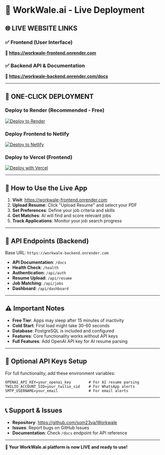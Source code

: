 # 🚀 WorkWale.ai - Live Deployment

## 🌐 **LIVE WEBSITE LINKS**

### ✅ **Frontend (User Interface)**
**🔗 https://workwale-frontend.onrender.com**

### ✅ **Backend API & Documentation** 
**🔗 https://workwale-backend.onrender.com/docs**

---

## 🚀 **ONE-CLICK DEPLOYMENT**

### Deploy to Render (Recommended - Free)
[![Deploy to Render](https://render.com/images/deploy-to-render-button.svg)](https://render.com/deploy?repo=https://github.com/som23ya/Workwale)

### Deploy Frontend to Netlify
[![Deploy to Netlify](https://www.netlify.com/img/deploy/button.svg)](https://app.netlify.com/start/deploy?repository=https://github.com/som23ya/Workwale&base=frontend)

### Deploy to Vercel (Frontend)
[![Deploy with Vercel](https://vercel.com/button)](https://vercel.com/new/clone?repository-url=https://github.com/som23ya/Workwale&project-name=workwale&repository-name=workwale&root-directory=frontend)

---

## 📱 **How to Use the Live App**

1. **Visit**: https://workwale-frontend.onrender.com
2. **Upload Resume**: Click "Upload Resume" and select your PDF
3. **Set Preferences**: Define your job criteria and skills
4. **Get Matches**: AI will find and score relevant jobs
5. **Track Applications**: Monitor your job search progress

---

## 🔧 **API Endpoints (Backend)**

Base URL: `https://workwale-backend.onrender.com`

- **API Documentation**: `/docs`
- **Health Check**: `/health`
- **Authentication**: `/api/auth`
- **Resume Upload**: `/api/resume`
- **Job Matching**: `/api/jobs`
- **Dashboard**: `/api/dashboard`

---

## ⚠️ **Important Notes**

- **Free Tier**: Apps may sleep after 15 minutes of inactivity
- **Cold Start**: First load might take 30-60 seconds
- **Database**: PostgreSQL is included and configured
- **Features**: Core functionality works without API keys
- **Full Features**: Add OpenAI API key for AI resume parsing

---

## 🔑 **Optional API Keys Setup**

For full functionality, add these environment variables:

```
OPENAI_API_KEY=your_openai_key        # For AI resume parsing
TWILIO_ACCOUNT_SID=your_twilio_sid    # For WhatsApp alerts  
SMTP_USERNAME=your_email              # For email alerts
```

---

## 📞 **Support & Issues**

- **Repository**: https://github.com/som23ya/Workwale
- **Issues**: Report bugs on GitHub Issues
- **Documentation**: Check `/docs` endpoint for API reference

---

**🎉 Your WorkWale.ai platform is now LIVE and ready to use!**